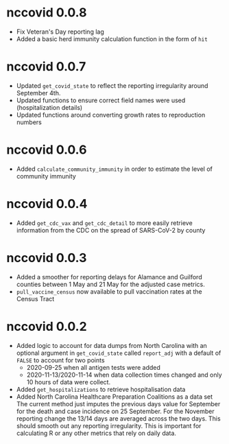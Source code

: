 # nccovid 0.0.8

* Fix Veteran's Day reporting lag
* Added a basic herd immunity calculation function in the form of `hit`

# nccovid 0.0.7

* Updated `get_covid_state` to reflect the reporting irregularity around September 4th.
* Updated functions to ensure correct field names were used (hospitalization details)
* Updated functions around converting growth rates to reproduction numbers

# nccovid 0.0.6

* Added `calculate_community_immunity` in order to estimate the level of community immunity

# nccovid 0.0.4

* Added `get_cdc_vax` and `get_cdc_detail` to more easily retrieve information from the CDC on the spread of SARS-CoV-2 by county


# nccovid 0.0.3
* Added a smoother for reporting delays for Alamance and Guilford counties between 1 May and 21 May for the adjusted case metrics.
* `pull_vaccine_census` now available to pull vaccination rates at the Census Tract


# nccovid 0.0.2

* Added logic to account for data dumps from North Carolina with an optional argument in  `get_covid_state` called `report_adj` with a default of `FALSE` to account for two points
  * 2020-09-25 when all antigen tests were added 
  * 2020-11-13/2020-11-14 when data collection times changed and only 10 hours of data were collect.
* Added `get_hospitalizations` to retrieve hospitalisation data 
* Added North Carolina Healthcare Preparation Coalitions as a data set 
The current method just imputes the previous days value for September for the death and case incidence on 25 September. 
For the November reporting change the 13/14 days are averaged across the two days. 
This should smooth out any reporting irregularity. 
This is important for calculating R or any other metrics that rely on daily data.
